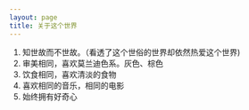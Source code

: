 ```yaml
---
layout: page
title: 关于这个世界
---
```


1. 知世故而不世故。（看透了这个世俗的世界却依然热爱这个世界)
2. 审美相同，喜欢莫兰迪色系。灰色、棕色
3. 饮食相同，喜欢清淡的食物
4. 喜欢相同的音乐，相同的电影
5. 始终拥有好奇心

